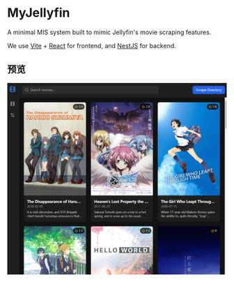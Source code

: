 # MyJellyfin
A minimal MIS system built to mimic Jellyfin's movie scraping features.

We use [Vite](https://vite.dev) + [React](https://react.dev) for frontend, and [NestJS](https://nestjs.com) for backend.

## 预览

![预览图](preview.png)
